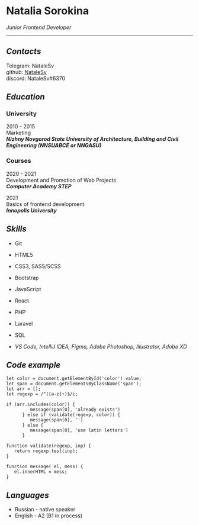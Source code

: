 # Natalia Sorokina

 *Junior Frontend Developer*
<hr>

## *Contacts*

Telegram: NataleSv  
github: [NataleSv](https://github.com/NataleSv)  
discord: NataleSv#6370  


## *Education*

### University

2010 - 2015  
Marketing  
***Nizhny Novgorod State University of Architecture, Building and Civil Engineering (NNSUABCE or NNGASU)***  

### Courses

2020 - 2021  
Development and Promotion of Web Projects  
***Computer Academy STEP***  

2021  
Basics of frontend development  
***Innopolis University***  


## *Skills*
- Git
- HTML5
- CSS3, SASS/SCSS
- Bootstrap
- JavaScript
- React
- PHP 
- Laravel 
- SQL 

- *VS Code, IntelliJ IDEA, Figma, Adobe Photoshop, Illustrator, Adobe XD*

## *Code example*

```
let color = document.getElementById('color').value;
let span = document.getElementsByClassName('span');
let arr = [];
let regexp = /^([a-z]+)$/i; 

if (arr.includes(color)) {  
         message(span[0], 'already exists')
      } else if (validate(regexp, color)) {
         message(span[0], '')
      } else {
         message(span[0], 'use latin letters')
      }
      
function validate(regexp, inp) {
   return regexp.test(inp);
}

function message( el, mess) {
   el.innerHTML = mess;
}
```

 ## *Languages*
 - Russian - native speaker
 - English - A2 (B1 in process)
 
